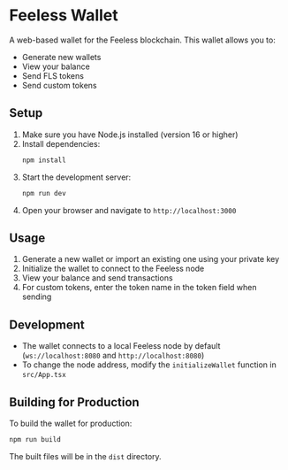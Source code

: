 # Feeless Wallet

A web-based wallet for the Feeless blockchain. This wallet allows you to:
- Generate new wallets
- View your balance
- Send FLS tokens
- Send custom tokens

## Setup

1. Make sure you have Node.js installed (version 16 or higher)
2. Install dependencies:
   ```bash
   npm install
   ```
3. Start the development server:
   ```bash
   npm run dev
   ```
4. Open your browser and navigate to `http://localhost:3000`

## Usage

1. Generate a new wallet or import an existing one using your private key
2. Initialize the wallet to connect to the Feeless node
3. View your balance and send transactions
4. For custom tokens, enter the token name in the token field when sending

## Development

- The wallet connects to a local Feeless node by default (`ws://localhost:8080` and `http://localhost:8080`)
- To change the node address, modify the `initializeWallet` function in `src/App.tsx`

## Building for Production

To build the wallet for production:

```bash
npm run build
```

The built files will be in the `dist` directory. 